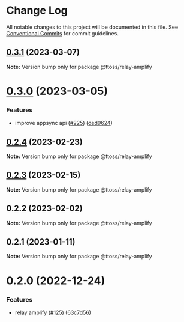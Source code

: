 # Change Log

All notable changes to this project will be documented in this file.
See [Conventional Commits](https://conventionalcommits.org) for commit guidelines.

## [0.3.1](https://github.com/ttoss/ttoss/compare/@ttoss/relay-amplify@0.3.0...@ttoss/relay-amplify@0.3.1) (2023-03-07)

**Note:** Version bump only for package @ttoss/relay-amplify

# [0.3.0](https://github.com/ttoss/ttoss/compare/@ttoss/relay-amplify@0.2.4...@ttoss/relay-amplify@0.3.0) (2023-03-05)

### Features

- improve appsync api ([#225](https://github.com/ttoss/ttoss/issues/225)) ([ded9624](https://github.com/ttoss/ttoss/commit/ded96245b181e546e1bb66a612d1e6cb0768b1e3))

## [0.2.4](https://github.com/ttoss/ttoss/compare/@ttoss/relay-amplify@0.2.3...@ttoss/relay-amplify@0.2.4) (2023-02-23)

**Note:** Version bump only for package @ttoss/relay-amplify

## [0.2.3](https://github.com/ttoss/ttoss/compare/@ttoss/relay-amplify@0.2.2...@ttoss/relay-amplify@0.2.3) (2023-02-15)

**Note:** Version bump only for package @ttoss/relay-amplify

## 0.2.2 (2023-02-02)

**Note:** Version bump only for package @ttoss/relay-amplify

## 0.2.1 (2023-01-11)

**Note:** Version bump only for package @ttoss/relay-amplify

# 0.2.0 (2022-12-24)

### Features

- relay amplify ([#125](https://github.com/ttoss/ttoss/issues/125)) ([63c7d56](https://github.com/ttoss/ttoss/commit/63c7d56477ecf8c2285f079a9f3cc9764f9ecc92))
